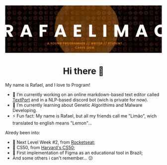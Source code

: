 ![github banner](github-banner.png)

<h1 align='center'><strong>Hi there 👋</strong></h1>

My name is Rafael, and I love to Program!

- 🔭 I’m currently working on an online markdown-based text editor called [TextPort](https://github.com/rafaelimao/textport) and in a NLP-based discord bot (wich is private for now).
- 🌱 I’m currently learning about Genetic Algorithims and Malware Developing.
- ⚡ Fun fact: My name is Rafael, but all my friends call me "Limão", wich translated to english means "Lemon"...

Alredy been into:

- 🚀 Next Level Week #2, from [Rocketseat](https://github.com/Rocketseat);
- 📕 CS50, from [Harvard's CS50](https://online-learning.harvard.edu/catalog?keywords=&subject%5B%5D=3&max_price=&start_date_range%5Bmin%5D%5Bdate%5D=&start_date_range%5Bmax%5D%5Bdate%5D=);
- 💯 First implementation of Figma as an educational tool in Brazil;
- And some others i can't remember... 😕

